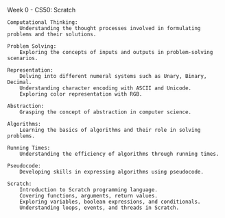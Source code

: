 Week 0 - CS50: Scratch

    Computational Thinking:
        Understanding the thought processes involved in formulating problems and their solutions.

    Problem Solving:
        Exploring the concepts of inputs and outputs in problem-solving scenarios.

    Representation:
        Delving into different numeral systems such as Unary, Binary, Decimal.
        Understanding character encoding with ASCII and Unicode.
        Exploring color representation with RGB.

    Abstraction:
        Grasping the concept of abstraction in computer science.

    Algorithms:
        Learning the basics of algorithms and their role in solving problems.

    Running Times:
        Understanding the efficiency of algorithms through running times.

    Pseudocode:
        Developing skills in expressing algorithms using pseudocode.

    Scratch:
        Introduction to Scratch programming language.
        Covering functions, arguments, return values.
        Exploring variables, boolean expressions, and conditionals.
        Understanding loops, events, and threads in Scratch.

